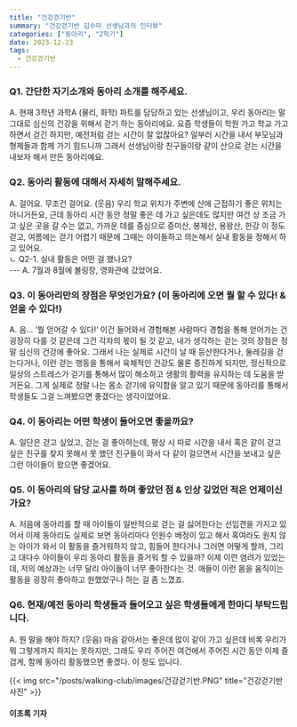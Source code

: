```yaml
---
title: "건강걷기반"
summary: "건강걷기반 김수미 선생님과의 인터뷰"
categories: ["동아리", "2학기"]
date: 2023-12-23
tags:
  - 건강걷기반
---
```



### Q1. 간단한 자기소개와 동아리 소개를 해주세요.
A. 현재 3학년 과학A (물리, 화학) 파트를 담당하고 있는 선생님이고, 우리 동아리는 말 그대로 심신의 건강을 위해서 걷기 하는 동아리에요. 요즘 학생들이 학원 가고 학교 가고 하면서 걷긴 하지만, 예전처럼 걷는 시간이 잘 없잖아요? 일부러 시간을 내서 부모님과 형제들과 함께 가기 힘드니까 그래서 선생님이랑 친구들이랑 같이 산으로 걷는 시간을 내보자 해서 만든 동아리예요.

### Q2. 동아리 활동에 대해서 자세히 말해주세요.
A. 걸어요. 무조건 걸어요. (웃음) 우리 학교 위치가 주변에 산에 근접하기 좋은 위치는 아니거든요, 근데 동아리 시간 동안 정말 좋은 데 가고 싶은데도 많지만 여건 상 조금 가고 싶은 곳을 갈 수는 없고, 가까운 데를 중심으로 증미산, 봉제산, 용왕산, 한강 이 정도 걷고, 여름에는 걷기 어렵기 때문에 그때는 아이들하고 의논해서 실내 활동을 정해서 하고 있어요.  
ㄴ Q2-1. 실내 활동은 어떤 걸 했나요?  
--- A. 7월과 8월에 볼링장, 영화관에 갔었어요.

### Q3. 이 동아리만의 장점은 무엇인가요? (이 동아리에 오면 뭘 할 수 있다! & 얻을 수 있다!)
A. 음... ‘뭘 얻어갈 수 있다!’ 이건 들어와서 경험해본 사람마다 경험을 통해 얻어가는 건 굉장히 다를 것 같은데 그건 각자의 몫이 될 것 같고, 내가 생각하는 걷는 것의 장점은 정말 심신의 건강에 좋아요. 그래서 나는 실제로 시간이 날 때 등산한다거나, 둘레길을 걷는다거나, 이런 걷는 행동을 통해서 육체적인 건강도 물론 증진하게 되지만, 정신적으로 일상의 스트레스가 걷기를 통해서 많이 해소하고 생활의 활력을 유지하는 데 도움을 받거든요. 그게 실제로 정말 나는 몸소 걷기에 유익함을 알고 있기 때문에 동아리를 통해서 학생들도 그걸 느껴봤으면 좋겠다는 생각이었어요.

### Q4. 이 동아리는 어떤 학생이 들어오면 좋을까요?
A. 일단은 걷고 싶었고, 걷는 걸 좋아하는데, 평상 시 따로 시간을 내서 혹은 같이 걷고 싶은 친구를 찾지 못해서 못 했던 친구들이 와서 다 같이 걸으면서 시간을 보내고 싶은 그런 아이들이 왔으면 좋겠어요.

### Q5. 이 동아리의 담당 교사를 하며 좋았던 점 & 인상 깊었던 적은 언제이신가요?
A. 처음에 동아리를 할 때 아이들이 일반적으로 걷는 걸 싫어한다는 선입견을 가지고 있어서 이제 동아리도 실제로 보면 동아리마다 인원수 배정이 있고 해서 혹여라도 원치 않는 아이가 와서 이 활동을 즐거워하지 않고, 힘들어 한다거나 그러면 어떻게 할까, 그리고 대다수 아이들이 우리 동아리 활동을 즐거워 할 수 있을까? 이제 이런 염려가 있었는데, 저의 예상과는 너무 달리 아이들이 너무 좋아한다는 것. 애들이 이런 몸을 움직이는 활동을 굉장히 좋아하고 원했었구나 하는 걸 좀 느꼈죠.

### Q6. 현재/예전 동아리 학생들과 들어오고 싶은 학생들에게 한마디 부탁드립니다.
A. 뭔 말을 해야 하지? (웃음) 마음 같아서는 좋은데 많이 같이 가고 싶은데 비록 우리가 뭐 그렇게까지 하지는 못하지만, 그래도 우리 주어진 여건에서 주어진 시간 동안 이제 즐겁게, 함께 동아리 활동했으면 좋겠다. 이 정도 입니다.

{{< img src="/posts/walking-club/images/건강걷기반.PNG" title="건강걷기반 사진" >}}

#### 이초록 기자
